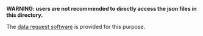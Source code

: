 
**WARNING: users are not recommended to directly access the json files in this directory.**

The [data request software](https://github.com/CMIP-Data-Request/CMIP7_DReq_Software) is provided for this purpose.
